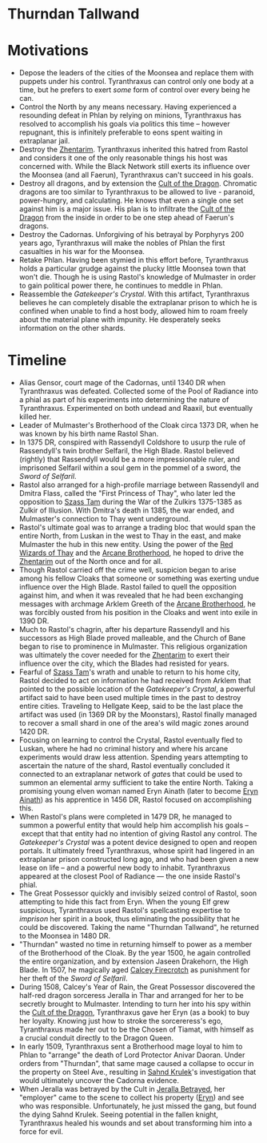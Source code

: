 # Thurndan Tallwand

# Motivations

- Depose the leaders of the cities of the Moonsea and replace them with puppets under his control. Tyranthraxus can control only one body at a time, but he prefers to exert *some* form of control over every being he can.
- Control the North by any means necessary. Having experienced a resounding defeat in Phlan by relying on minions, Tyranthraxus has resolved to accomplish his goals via politics this time – however repugnant, this is infinitely preferable to eons spent waiting in extraplanar jail.
- Destroy the [Zhentarim](../Factions/Zhentarim.md). Tyranthraxus inherited this hatred from Rastol and considers it one of the only reasonable things his host was concerned with. While the Black Network still exerts its influence over the Moonsea (and all Faerun), Tyranthraxus can't succeed in his goals.
- Destroy all dragons, and by extension the [Cult of the Dragon](../Factions/Cult%20of%20the%20Dragon.md). Chromatic dragons are too similar to Tyranthraxus to be allowed to live - paranoid, power-hungry, and calculating. He knows that even a single one set against him is a major issue. His plan is to infiltrate the [Cult of the Dragon](../Factions/Cult%20of%20the%20Dragon.md) from the inside in order to be one step ahead of Faerun's dragons.
- Destroy the Cadornas. Unforgiving of his betrayal by Porphyrys 200 years ago, Tyranthraxus will make the nobles of Phlan the first casualties in his war for the Moonsea.
- Retake Phlan. Having been stymied in this effort before, Tyranthraxus holds a particular grudge against the plucky little Moonsea town that won't die. Though he is using Rastol's knowledge of Mulmaster in order to gain political power there, he continues to meddle in Phlan.
- Reassemble the *Gatekeeper's Crystal*. With this artifact, Tyranthraxus believes he can completely disable the extraplanar prison to which he is confined when unable to find a host body, allowed him to roam freely about the material plane with impunity. He desperately seeks information on the other shards.

# Timeline

- Alias Gensor, court mage of the Cadornas, until 1340 DR when Tyranthraxus was defeated. Collected some of the Pool of Radiance into a phial as part of his experiments into determining the nature of Tyranthraxus. Experimented on both undead and Raaxil, but eventually killed her.
- Leader of Mulmaster's Brotherhood of the Cloak circa 1373 DR, when he was known by his birth name Rastol Shan.
- In 1375 DR, conspired with Rassendyll Coldshore to usurp the rule of Rassendyll's twin brother Selfaril, the High Blade. Rastol believed (rightly) that Rassendyll would be a more impressionable ruler, and imprisoned Selfaril within a soul gem in the pommel of a sword, the *Sword of Selfaril*.
- Rastol also arranged for a high-profile marriage between Rassendyll and Dmitra Flass, called the "First Princess of Thay", who later led the opposition to [Szass Tam](Szass%20Tam.md) during the War of the Zulkirs 1375-1385 as Zulkir of Illusion. With Dmitra's death in 1385, the war ended, and Mulmaster's connection to Thay went underground.
- Rastol's ultimate goal was to arrange a trading bloc that would span the entire North, from Luskan in the west to Thay in the east, and make Mulmaster the hub in this new entity. Using the power of the [Red Wizards of Thay](../../Factions/Red%20Wizards%20of%20Thay.md) and the [Arcane Brotherhood](../../Factions/Arcane%20Brotherhood.md), he hoped to drive the [Zhentarim](../../Factions/Zhentarim.md) out of the North once and for all.
- Though Rastol carried off the crime well, suspicion began to arise among his fellow Cloaks that someone or something was exerting undue influence over the High Blade. Rastol failed to quell the opposition against him, and when it was revealed that he had been exchanging messages with archmage Arklem Greeth of the [Arcane Brotherhood](../Factions/Arcane%20Brotherhood.md), he was forcibly ousted from his position in the Cloaks and went into exile in 1390 DR.
- Much to Rastol's chagrin, after his departure Rassendyll and his successors as High Blade proved malleable, and the Church of Bane began to rise to prominence in Mulmaster. This religious organization was ultimately the cover needed for the [Zhentarim](../Factions/Zhentarim.md) to exert their influence over the city, which the Blades had resisted for years.
- Fearful of [Szass Tam](Szass%20Tam.md)'s wrath and unable to return to his home city, Rastol decided to act on information he had received from Arklem that pointed to the possible location of the *Gatekeeper's Crystal*, a powerful artifact said to have been used multiple times in the past to destroy entire cities. Traveling to Hellgate Keep, said to be the last place the artifact was used (in 1369 DR by the Moonstars), Rastol finally managed to recover a small shard in one of the area's wild magic zones around 1420 DR.
- Focusing on learning to control the Crystal, Rastol eventually fled to Luskan, where he had no criminal history and where his arcane experiments would draw less attention. Spending years attempting to ascertain the nature of the shard, Rastol eventually concluded it connected to an extraplanar network of *gate*s that could be used to summon an elemental army sufficient to take the entire North. Taking a promising young elven woman named Eryn Ainath (later to become [Eryn Ainath](Eryn%20Ainath.md)) as his apprentice in 1456 DR, Rastol focused on accomplishing this.
- When Rastol's plans were completed in 1479 DR, he managed to summon a powerful entity that would help him accomplish his goals – except that that entity had no intention of giving Rastol any control. The *Gatekeeper's Crystal* was a potent device designed to open and reopen portals. It ultimately freed Tyranthraxus, whose spirit had lingered in an extraplanar prison constructed long ago, and who had been given a new lease on life – and a powerful new body to inhabit. Tyranthraxus appeared at the closest Pool of Radiance — the one inside Rastol's phial.
- The Great Possessor quickly and invisibly seized control of Rastol, soon attempting to hide this fact from Eryn. When the young Elf grew suspicious, Tyranthraxus used Rastol's spellcasting expertise to *imprison* her spirit in a book, thus eliminating the possibility that he could be discovered. Taking the name "Thurndan Tallwand", he returned to the Moonsea in 1480 DR.
- "Thurndan" wasted no time in returning himself to power as a member of the Brotherhood of the Cloak. By the year 1500, he again controlled the entire organization, and by extension Jaseen Drakehorn, the High Blade. In 1507, he magically aged [Calcey Firecrotch](../Calcey%20Firecrotch/%21index.md) as punishment for her theft of the *Sword of Selfaril*.
- During 1508, Calcey's Year of Rain, the Great Possessor discovered the half-red dragon sorceress Jeralla in Thar and arranged for her to be secretly brought to Mulmaster. Intending to turn her into his spy within the [Cult of the Dragon](../Factions/Cult%20of%20the%20Dragon.md), Tyranthraxus gave her Eryn (as a book) to buy her loyalty. Knowing just how to stroke the sorcereress's ego, Tyranthraxus made her out to be the Chosen of Tiamat, with himself as a crucial conduit directly to the Dragon Queen.
- In early 1509, Tyranthraxus sent a Brotherhood mage loyal to him to Phlan to "arrange" the death of Lord Protector Anivar Daoran. Under orders from "Thurndan", that same mage caused a collapse to occur in the property on Steel Ave., resulting in [Sahnd Krulek](../Sahnd%20Krulek/%21index.md)'s investigation that would ultimately uncover the Cadorna evidence.
- When Jeralla was betrayed by the Cult in [Jeralla Betrayed](../../Adventure%20Log/Jeralla%20Betrayed.md), her "employer" came to the scene to collect his property ([Eryn](../Eryn/%21index.md)) and see who was responsible. Unfortunately, he just missed the gang, but found the dying Sahnd Krulek. Seeing potential in the fallen knight, Tyranthraxus healed his wounds and set about transforming him into a force for evil.